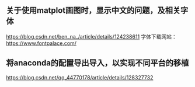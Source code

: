 ## 关于使用matplot画图时，显示中文的问题，及相关字体
https://blog.csdn.net/ben_na_/article/details/124238611
字体下载网站：https://www.fontpalace.com/
## 将anaconda的配置导出导入，以实现不同平台的移植
https://blog.csdn.net/qq_44770178/article/details/128327732
